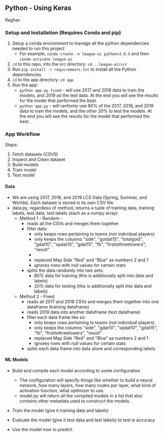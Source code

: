 ## Python - Using Keras
Raghav

### Setup and Installation (Requires Conda and pip)
1. Setup a conda environment to manage all the python dependencies needed to run this project
    - For example, `conda create -n league-ai python=3.6.5` and then `conda activate league-ai`
2. `cd` to this repo, into the src directory: `cd ..league-ai/src`
3. Run `pip install -r requirements.txt` to install all the Python dependencies
4. `cd` to the app directory: `cd app`
5. Run the app:
    - `python app.py fixed` - will use 2017 and 2018 data to train the models, and 2019 as the test data. At the end you will see the results for the model that performed the best.
    - `python app.py` - will ranfomly use 80% of the 2017, 2018, and 2019 data to train the models, and the other 20% to test the models. At the end you will see the results for the model that performed the best.

### App Workflow

Steps:
1. Fetch datasets (CSVS)
2. Inspect and Clean dataset
3. Build models
4. Train model
5. Test model


#### Data
- We are using 2017, 2018, and 2019 LCS Data (Spring, Summer, and Worlds). Each dataset
is stored in its own CSV file.
- data.py, regardless of method, returns a tuple of training data, training labels, test data, test labels (each as a numpy array)
    - Method 1 - Random -
        - reads all the CSVs and merges them together
        - filter data:
            - only keeps rows pertaining to teams (not individual players)
            - only keeps the columns "side", "goldat15", "totalgold", "gdat10", "xpdat10", "gdat15", "fb", "firsttothreetowers", "result"
            - 
            - replaced Map Side "Red" and "Blue" as numbers 2 and 1
            - ignores rows with null values for certain stats        
        - splits the data randomly into two sets:
            - 80% data for training (this is additionally split into data and labels)
            - 20% data for testing  (this is additionally split into data and labels)
    - Method 2 - Fixed
        - reads all 2017 and 2018 CSVs and merges them together into one dataframe (training dataframe)
        - reads 2019 data into another dataframe (test dataframe)
        - filter each data frame like so:
            - only keeps rows pertaining to teams (not individual players)
            - only keeps the columns "side", "gdat10", "xpdat10", "gdat15", "fb", "firsttothreetowers", "result"
            - replaced Map Side "Red" and "Blue" as numbers 2 and 1
            - ignores rows with null values for certain stats        
        - splits each data frame into data alone and corresponding labels
    
 #### ML Models
 - Build and compile each model according to some configuration
    - The configuration will specify things like whether to build a neural network, how many layers, how many nodes per layer, what 
    kind of activation function, what optimizer to use.
    - model.py will return all the compiled models in a list that also contains other metadata used to construct the models.
    
 - Train the model (give it training data and labels)
 - Evaluate the model (give it test data and test labels) to test is accuracy
 
 - Use the model now to predict.
